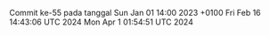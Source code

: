Commit ke-55 pada tanggal Sun Jan 01 14:00 2023 +0100
Fri Feb 16 14:43:06 UTC 2024
Mon Apr  1 01:54:51 UTC 2024
